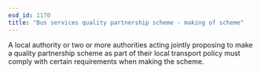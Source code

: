 ```yaml
---
esd_id: 1170
title: "Bus services quality partnership scheme - making of scheme"
---
```


A local authority or two or more authorities acting jointly proposing to make a quality partnership scheme as part of their local transport policy must comply with certain requirements when making the scheme.

